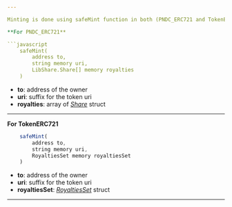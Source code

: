 ```yaml
---

Minting is done using safeMint function in both (PNDC_ERC721 and TokenERC721) contracts.

**For PNDC_ERC721**

```javascript
    safeMint(
        address to,
        string memory uri,
        LibShare.Share[] memory royalties
    )
```

- **to**: address of the owner
- **uri**: suffix for the token uri
- **royalties**: array of [_Share_](/smart-conrtracts/erc721/Structs/Share/) struct

***

**For TokenERC721**

```javascript
    safeMint(
        address to,
        string memory uri,
        RoyaltiesSet memory royaltiesSet
    )
```

- **to**: address of the owner
- **uri**: suffix for the token uri
- **royaltiesSet**: [_RoyaltiesSet_](/smart-conrtracts/erc721/Structs/2_RoyaltiesSet/) struct

---
```

